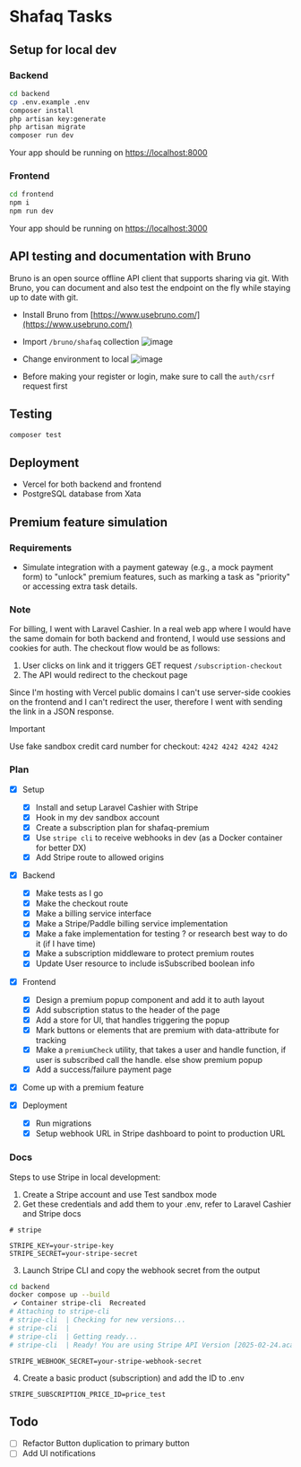 # Shafaq Tasks

## Setup for local dev

### Backend
```bash
cd backend
cp .env.example .env
composer install
php artisan key:generate
php artisan migrate
composer run dev
```
Your app should be running on [https://localhost:8000](https://localhost:8000)

### Frontend
```bash
cd frontend
npm i
npm run dev
```

Your app should be running on [https://localhost:3000](https://localhost:3000)

## API testing and documentation with Bruno
Bruno is an open source offline API client that supports sharing via git. With Bruno, you can document and also test the endpoint on the fly while staying up to date with git.

- Install Bruno from [https://www.usebruno.com/](https://www.usebruno.com/)
- Import `/bruno/shafaq` collection
![image](https://github.com/user-attachments/assets/04f77465-bb08-44c2-825f-a15dff9367f6)
- Change environment to local
![image](https://github.com/user-attachments/assets/40d06d4a-d273-4837-88d4-889042177aad)

- Before making your register or login, make sure to call the `auth/csrf` request first

## Testing
```bash
composer test
```

## Deployment

- Vercel for both backend and frontend
- PostgreSQL database from Xata

## Premium feature simulation

### Requirements
- Simulate integration with a payment gateway (e.g., a mock payment form) to "unlock" premium features, such as marking a task as "priority" or accessing extra task details.

### Note
For billing, I went with Laravel Cashier. In a real web app where I would have the same domain for both backend and frontend, I would use sessions and cookies for auth.
The checkout flow would be as follows:

1. User clicks on link and it triggers GET request `/subscription-checkout`
2. The API would redirect to the checkout page

Since I'm hosting with Vercel public domains I can't use server-side cookies on the frontend and I can't redirect the user, therefore I went with sending the link in a JSON response.

> [!IMPORTANT]
> Use fake sandbox credit card number for checkout: `4242 4242 4242 4242`

### Plan

- [x] Setup
  - [x] Install and setup Laravel Cashier with Stripe
  - [x] Hook in my dev sandbox account
  - [x] Create a subscription plan for shafaq-premium
  - [x] Use `stripe cli` to receive webhooks in dev (as a Docker container for better DX)
  - [x] Add Stripe route to allowed origins

- [x] Backend
  - [x] Make tests as I go
  - [x] Make the checkout route
  - [x] Make a billing service interface
  - [x] Make a Stripe/Paddle billing service implementation
  - [x] Make a fake implementation for testing ? or research best way to do it (if I have time)
  - [x] Make a subscription middleware to protect premium routes
  - [x] Update User resource to include isSubscribed boolean info

- [x] Frontend
  - [x] Design a premium popup component and add it to auth layout
  - [x] Add subscription status to the header of the page
  - [x] Add a store for UI, that handles triggering the popup
  - [x] Mark buttons or elements that are premium with data-attribute for tracking
  - [x] Make a `premiumCheck` utility, that takes a user and handle function, if user is subscribed call the handle. else show premium popup
  - [x] Add a success/failure payment page

- [x] Come up with a premium feature

- [x] Deployment
  - [x] Run migrations
  - [x] Setup webhook URL in Stripe dashboard to point to production URL

### Docs
Steps to use Stripe in local development:

1. Create a Stripe account and use Test sandbox mode
2. Get these credentials and add them to your .env, refer to Laravel Cashier and Stripe docs

```
# stripe

STRIPE_KEY=your-stripe-key
STRIPE_SECRET=your-stripe-secret
```

3. Launch Stripe CLI and copy the webhook secret from the output

```bash
cd backend
docker compose up --build
 ✔ Container stripe-cli  Recreated                                                                                                                                     0.1s
# Attaching to stripe-cli
# stripe-cli  | Checking for new versions...
# stripe-cli  |
# stripe-cli  | Getting ready...
# stripe-cli  | Ready! You are using Stripe API Version [2025-02-24.acacia]. Your webhook signing secret is whsec_***** (^C to quit)
```

```
STRIPE_WEBHOOK_SECRET=your-stripe-webhook-secret
```

4. Create a basic product (subscription) and add the ID to .env

```
STRIPE_SUBSCRIPTION_PRICE_ID=price_test
```

## Todo
- [ ] Refactor Button duplication to primary button 
- [ ] Add UI notifications
